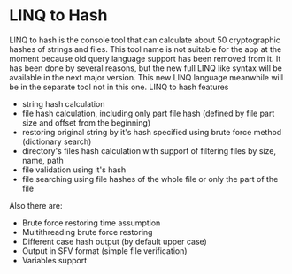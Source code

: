 LINQ to Hash
======

LINQ to hash is the console tool that can calculate about 50 cryptographic hashes of strings and files. This tool name is not suitable for the app at the moment
because old query language support has been removed from it. It has been done by several reasons, but the new full LINQ like syntax will be available in the next major version.
This new LINQ language meanwhile will be in the separate tool not in this one. LINQ to hash features

- string hash calculation
- file hash calculation, including only part file hash (defined by file part size and offset from the beginning)
- restoring original string by it's hash specified using brute force method (dictionary search)
- directory's files hash calculation with support of filtering files by size, name, path
- file validation using it's hash
- file searching using file hashes of the whole file or only the part of the file

Also there are:

- Brute force restoring time assumption
- Multithreading brute force restoring
- Different case hash output (by default upper case)
- Output in SFV format (simple file verification)
- Variables support
